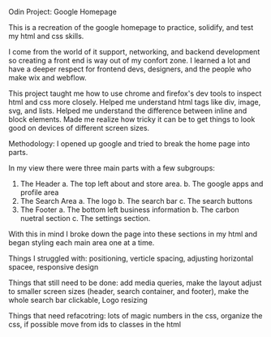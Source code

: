 Odin Project: Google Homepage

This is a recreation of the google homepage to practice, solidify, and test my html and css skills.

I come from the world of it support, networking, and backend development so creating a front end is way out of my confort zone.
I learned a lot and have a deeper respect for frontend devs, designers, and the people who make wix and webflow.

This project taught me how to use chrome and firefox's dev tools to inspect html and css more closely.
Helped me understand html tags like div, image, svg, and lists.
Helped me understand the difference between inline and block elements.
Made me realize how tricky it can be to get things to look good on devices of different screen sizes.


Methodology:
I opened up google and tried to break the home page into parts.

In my view there were three main parts with a few subgroups: 
1. The Header
    a. The top left about and store area.
    b. The google apps and profile area
2. The Search Area
    a. The logo 
    b. The search bar
    c. The search buttons
3. The Footer
    a. The bottom left business information
    b. The carbon nuetral section
    c. The settings section.


With this in mind I broke down the page into these sections in my html and began styling each main area one at a time.

Things I struggled with:
positioning, verticle spacing, adjusting horizontal spacee, responsive design

Things that still need to be done:
add media queries,
make the layout adjust to smaller screen sizes (header, search container, and footer),
make the whole search bar clickable,
Logo resizing


Things that need refacotring:
lots of magic numbers in the css,
organize the css, 
if possible move from ids to classes in the html
